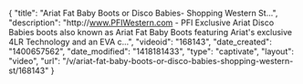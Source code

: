 {
    "title": "Ariat Fat Baby Boots or Disco Babies- Shopping Western St...",
    "description": "http:\/\/www.PFIWestern.com - PFI Exclusive Ariat Disco Babies boots also known as Ariat Fat Baby Boots featuring Ariat's exclusive 4LR Technology and an EVA c...",
    "videoid": "168143",
    "date_created": "1400657562",
    "date_modified": "1418181433",
    "type": "captivate",
    "layout": "video",
    "url": "\/v\/ariat-fat-baby-boots-or-disco-babies-shopping-western-st\/168143"
}